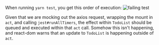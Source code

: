 When running `yarn test`, you get this order of execution:
![failing test](https://raw.githubusercontent.com/kyleholzinger/hooks-effect-bug-repro/master/images/before.png)

Given that we are mocking out the axios request, wrapping the mount in `act`, and calling `jest#runAllTimers`,
the effect within `TodoList` should be queued and executed within that `act` call. Somehow this
isn't happening, and react-dom warns that an update to `TodoList` is happening outside of `act`.
